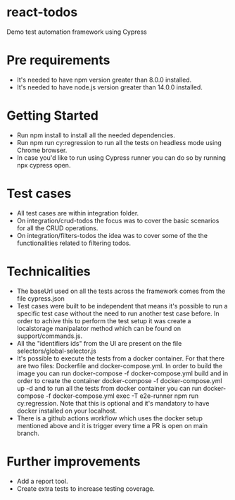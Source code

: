# react-todos
Demo test automation framework using Cypress

# Pre requirements
- It's needed to have npm version greater than 8.0.0 installed.
- It's needed to have node.js version greater than 14.0.0 installed.

# Getting Started
- Run npm install to install all the needed dependencies.
- Run npm run cy:regression to run all the tests on headless mode using Chrome browser.
- In case you'd like to run using Cypress runner you can do so by running npx cypress open.

# Test cases
- All test cases are within integration folder. 
- On integration/crud-todos the focus was to cover the basic scenarios for all the CRUD operations. 
- On integration/filters-todos the idea was to cover some of the the functionalities related to filtering todos.

# Technicalities
- The baseUrl used on all the tests across the framework comes from the file cypress.json
- Test cases were built to be independent that means it's possible to run a specific test case without the need to run another test case before. In order to achive this to perform the test setup it was create a localstorage manipalator method which can be found on support/commands.js.
- All the "identifiers ids" from the UI are present on the file selectors/global-selector.js
- It's possible to execute the tests from a docker container. For that there are two files: Dockerfile and docker-compose.yml. In order to build the image you can run docker-compose -f docker-compose.yml build and in order to create the container docker-compose -f docker-compose.yml up -d and to run all the tests from docker container you can run docker-compose -f docker-compose.yml exec -T e2e-runner npm run cy:regression. Note that this is optional and it's mandatory to have docker installed on your localhost.
- There is a github actions workflow which uses the docker setup mentioned above and it is trigger every time a PR is open on main branch.

# Further improvements
- Add a report tool.
- Create extra tests to increase testing coverage.
